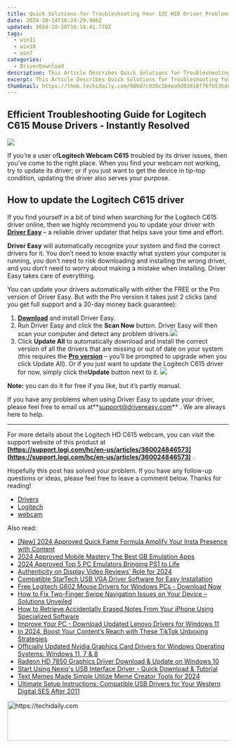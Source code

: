 ```yaml
---
title: Quick Solutions for Troubleshooting Your I2C HID Driver Problems
date: 2024-10-14T16:24:29.986Z
updated: 2024-10-20T16:14:41.770Z
tags:
  - win11
  - win10
  - win7
categories:
  - DriverDownload
description: This Article Describes Quick Solutions for Troubleshooting Your I2C HID Driver Problems
excerpt: This Article Describes Quick Solutions for Troubleshooting Your I2C HID Driver Problems
thumbnail: https://thmb.techidaily.com/086d7c930c164ea9d01018f76fb536ddc6879aa44f658266ac4dd473faff469b.jpg
---
```


## Efficient Troubleshooting Guide for Logitech C615 Mouse Drivers - Instantly Resolved

![](https://images.drivereasy.com/wp-content/uploads/2019/08/image-717.png)

 If you’re a user of**Logitech Webcam C615** troubled by its driver issues, then you’ve come to the right place. When you find your webcam not working, try to update its driver; or if you just want to get the device in tip-top condition, updating the driver also serves your purpose.

## How to update the Logitech C615 driver

 If you find yourself in a bit of bind when searching for the Logitech C615 driver online, then we highly recommend you to update your driver with **[Driver Easy](https://tools.techidaily.com/drivereasy/download/)**  – a reliable driver updater that helps save your time and effort.

**Driver Easy** will automatically recognize your system and find the correct drivers for it. You don’t need to know exactly what system your computer is running, you don’t need to risk downloading and installing the wrong driver, and you don’t need to worry about making a mistake when installing. Driver Easy takes care of everything.

 You can update your drivers automatically with either the FREE or the Pro version of Driver Easy. But with the Pro version it takes just 2 clicks (and you get full support and a 30-day money back guarantee):

1. **[Download](https://tools.techidaily.com/drivereasy/download/)**  and install Driver Easy.
2. Run Driver Easy and click the **Scan Now** button. Driver Easy will then scan your computer and detect any problem drivers.![](https://images.drivereasy.com/wp-content/uploads/2019/08/2019-08-19_18-00-07-1.jpg)
3. Click **Update All** to automatically download and install the correct version of all the drivers that are missing or out of date on your system (this requires the **[Pro version](https://tools.techidaily.com/drivereasy/download/)**  – you’ll be prompted to upgrade when you click Update All). Or if you just want to update the Logitech C615 driver for now, simply click the**Update**  button next to it. ![](https://images.drivereasy.com/wp-content/uploads/2019/08/2019-08-29_12-20-04.jpg)

**Note:** you can do it for free if you like, but it’s partly manual.

 If you have any problems when using Driver Easy to update your driver, please feel free to email us at**<support@drivereasy.com>** . We are always here to help.

---

 For more details about the Logitech HD C615 webcam, you can visit the support website of this product at  
**[https://support.logi.com/hc/en-us/articles/360024846573](https://support.logi.com/hc/en-us/articles/360024846573)**  .

 Hopefully this post has solved your problem. If you have any follow-up questions or ideas, please feel free to leave a comment below. Thanks for reading!

* [Drivers](https://tools.techidaily.com/drivereasy/download/)
* [Logitech](https://tools.techidaily.com/drivereasy/download/)
* [webcam](https://tools.techidaily.com/drivereasy/download/)

<ins class="adsbygoogle"
     style="display:block"
     data-ad-format="autorelaxed"
     data-ad-client="ca-pub-7571918770474297"
     data-ad-slot="1223367746"></ins>

<ins class="adsbygoogle"
     style="display:block"
     data-ad-client="ca-pub-7571918770474297"
     data-ad-slot="8358498916"
     data-ad-format="auto"
     data-full-width-responsive="true"></ins>

<span class="atpl-alsoreadstyle">Also read:</span>
<div><ul>
<li><a href="https://instagram-video-files.techidaily.com/new-2024-approved-quick-fame-formula-amplify-your-insta-presence-with-content/"><u>[New] 2024 Approved Quick Fame Formula Amplify Your Insta Presence with Content</u></a></li>
<li><a href="https://screen-mirroring-recording.techidaily.com/2024-approved-mobile-mastery-the-best-gb-emulation-apps/"><u>2024 Approved Mobile Mastery The Best GB Emulation Apps</u></a></li>
<li><a href="https://screen-capture.techidaily.com/2024-approved-top-5-pc-emulators-bringing-ps1-to-life/"><u>2024 Approved Top 5 PC Emulators Bringing PS1 to Life</u></a></li>
<li><a href="https://extra-hints.techidaily.com/authenticity-on-display-video-reviews-role-for-2024/"><u>Authenticity on Display Video Reviews' Role for 2024</u></a></li>
<li><a href="https://win-amazing.techidaily.com/compatible-startech-usb-vga-driver-software-for-easy-installation/"><u>Compatible StarTech USB VGA Driver Software for Easy Installation</u></a></li>
<li><a href="https://win-amazing.techidaily.com/free-logitech-g602-mouse-drivers-for-windows-pcs-download-now/"><u>Free Logitech G602 Mouse Drivers for Windows PCs - Download Now</u></a></li>
<li><a href="https://win-howtos.techidaily.com/how-to-fix-two-finger-swipe-navigation-issues-on-your-device-solutions-unveiled/"><u>How to Fix Two-Finger Swipe Navigation Issues on Your Device – Solutions Unveiled</u></a></li>
<li><a href="https://data-safeguard.techidaily.com/how-to-retrieve-accidentally-erased-notes-from-your-iphone-using-specialized-software/"><u>How to Retrieve Accidentally Erased Notes From Your iPhone Using Specialized Software</u></a></li>
<li><a href="https://win-amazing.techidaily.com/improve-your-pc-download-updated-lenovo-drivers-for-windows-11/"><u>Improve Your PC - Download Updated Lenovo Drivers for Windows 11</u></a></li>
<li><a href="https://extra-information.techidaily.com/in-2024-boost-your-contents-reach-with-these-tiktok-unboxing-strategies/"><u>In 2024, Boost Your Content’s Reach with These TikTok Unboxing Strategies</u></a></li>
<li><a href="https://win-amazing.techidaily.com/officially-updated-nvidia-graphics-card-drivers-for-windows-operating-systems-windows-11-7-and-8/"><u>Officially Updated Nvidia Graphics Card Drivers for Windows Operating Systems: Windows 11, 7 & 8</u></a></li>
<li><a href="https://win-amazing.techidaily.com/radeon-hd-7850-graphics-driver-download-and-update-on-windows-10/"><u>Radeon HD 7850 Graphics Driver Download & Update on Windows 10</u></a></li>
<li><a href="https://win-amazing.techidaily.com/start-using-nexiqs-usb-interface-driver-quick-download-and-tutorial/"><u>Start Using Nexiq's USB Interface Driver - Quick Download & Tutorial</u></a></li>
<li><a href="https://some-guidance.techidaily.com/text-memes-made-simple-utilize-meme-creator-tools-for-2024/"><u>Text Memes Made Simple Utilize Meme Creator Tools for 2024</u></a></li>
<li><a href="https://win-amazing.techidaily.com/ultimate-setup-instructions-compatible-usb-drivers-for-your-western-digital-ses-after-2011/"><u>Ultimate Setup Instructions: Compatible USB Drivers for Your Western Digital SES After 2011</u></a></li>
</ul></div>

<!-- affiliate ads begin -->
<a href="https://aligracehair.sjv.io/c/5597632/1886003/19272" target="_top" id="1886003">
  <img src="//a.impactradius-go.com/display-ad/19272-1886003" border="0" alt="https://techidaily.com" width="728" height="90"/>
</a>
<img height="0" width="0" src="https://aligracehair.sjv.io/i/5597632/1886003/19272" style="position:absolute;visibility:hidden;" border="0" />
<!-- affiliate ads end -->

